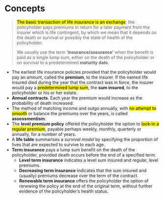 # Concepts

> <mark class="hltr-orange">The basic transaction of life insurance is an exchange</mark>; the policyholder pays premiums in return for a later payment from the insurer which is life contingent, by which we mean that it depends on the death or survival or possibly the state of health of the policyholder.
> 
> We usually use the term **‘insurance/assurance’** when the benefit is paid as a single lump sum, either on the death of the policyholder or on survival to a predetermined **maturity date**.

- The earliest life insurance policies provided that the policyholder would pay an amount, called the **premium**, to the insurer. If the named life insured died during the year that the contract was in force, the insurer would pay a <mark class="hltr-pink">predetermined lump sum</mark>, the **sum insured**, to the policyholder or his or her estate.
- **Annual contracts**. Each year the premium would increase as the probability of death increased.
- The method of matching income and outgo annually, with <mark class="hltr-pink">no attempt to smooth</mark> or balance the premiums over the years, is called **assessmentism**.
- The **level premium policy** offered the policyholder the option to <mark class="hltr-pink">lock-in a regular premium</mark>, payable perhaps weekly, monthly, quarterly or annually, for a number of years.
- A **life table** summarises a _survival model_ by specifying the proportion of lives that are expected to survive to each age.
- **Term insurance** pays a lump sum benefit on the death of the policyholder, provided death occurs before the end of a specified term.
    - **Level term insurance** indicates a level sum insured and regular, level premiums.
    - **Decreasing term insurance** indicates that the sum insured and (usually) premiums decrease over the term of the contract.
    - **Renewable term insurance** offers the policyholder the option of renewing the policy at the end of the original term, without further evidence of the policyholder’s health status.